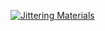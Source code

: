 [![Jittering Materials](http://img.youtube.com/vi/WbarQmJ9qlY/0.jpg)](http://www.youtube.com/watch?v=WbarQmJ9qlY "Jittering Materials")
